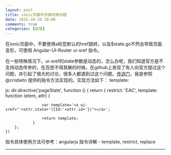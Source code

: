 ```yaml
---
layout: post
title: ionic页面中页面切换问题
date: 2015-10-20 10:00
comments: true
categories: [前端]
---
```

 

在ionic页面中，不要使用a标签默认的href跳转，以及$state.go不然会导致页面变形，可使用  Angular-UI-Router ui-sref 指令。
   
在一些特殊情况下，ui-sref的state参数是动态的，怎么办呢，我们知道官方是不支持动态传参的，在百思不得其解的时候，在github上发现了有人向官方提过这个问题，并引起了很大的讨论，很多人都遇到过这个问题。[传送门](https://github.com/angular-ui/ui-router/issues/395)，我是参照@crisbeto 提供的指令方法实现的。实现方法如下：
template:
<div page-state state='{{pageState}}' id="123">

js:
    dir.directive('pageState', function () {
            return {
                restrict: 'EAC',
                template: function (elem, attr) {
                  
                    var template='<a ui-sref="'+attr.state+'({Id:'+attr.id+'})"></a>';
                                   
                    return template;
                }
        };
    })

指令具体使用方法可参考：angularjs 指令详解 - template, restrict, replace
  
---- 

　　 